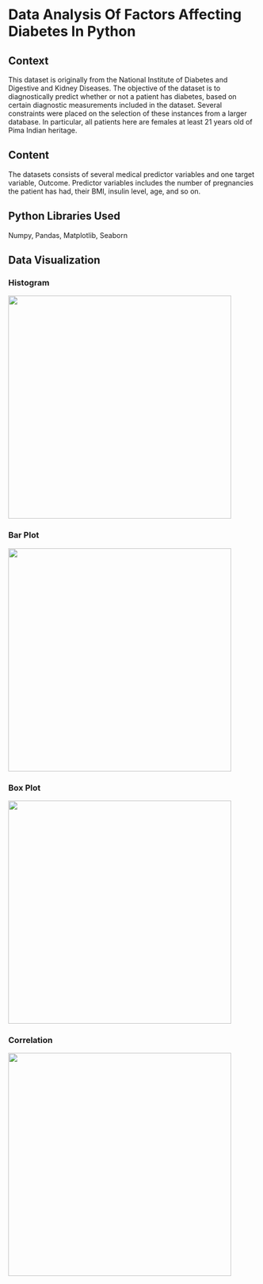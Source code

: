# Data Analysis Of Factors Affecting Diabetes In Python

## Context
This dataset is originally from the National Institute of Diabetes and Digestive and Kidney Diseases. 
The objective of the dataset is to diagnostically predict whether or not a patient has diabetes,
based on certain diagnostic measurements included in the dataset. Several constraints were placed on the selection of 
these instances from a larger database. In particular, all patients here are females at least 21 years old of Pima Indian heritage.

## Content
The datasets consists of several medical predictor variables and one target variable, Outcome. 
Predictor variables includes the number of pregnancies the patient has had, their BMI, insulin level, age, and so on.

## Python Libraries Used
Numpy, Pandas, Matplotlib, Seaborn

## Data Visualization

### Histogram
<img src="https://s15.postimg.cc/5cczkm8bf/Histogram.png" width=450 />

### Bar Plot
<img src="https://s15.postimg.cc/3ltyiro3v/Horizontal_Bar_Plot.png" width=450 />

### Box Plot
<img src="https://s15.postimg.cc/9a099rv23/Box_Plot.png" width=450 />

### Correlation
<img src="https://s15.postimg.cc/xqif4461n/Correlation.png" width=450 />
